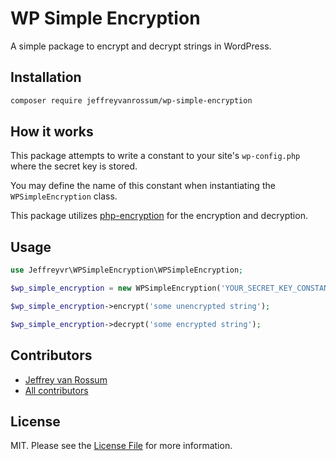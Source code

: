 # WP Simple Encryption

A simple package to encrypt and decrypt strings in WordPress.

## Installation

```bash
composer require jeffreyvanrossum/wp-simple-encryption
```

## How it works

This package attempts to write a constant to your site's `wp-config.php` where the secret key is stored.

You may define the name of this constant when instantiating the `WPSimpleEncryption` class.

This package utilizes [php-encryption](https://github.com/defuse/php-encryption/) for the encryption and decryption.

## Usage

```php
use Jeffreyvr\WPSimpleEncryption\WPSimpleEncryption;

$wp_simple_encryption = new WPSimpleEncryption('YOUR_SECRET_KEY_CONSTANT');

$wp_simple_encryption->encrypt('some unencrypted string');

$wp_simple_encryption->decrypt('some encrypted string');
```

## Contributors
* [Jeffrey van Rossum](https://github.com/jeffreyvr)
* [All contributors](https://github.com/jeffreyvr/wp-simple-encryption/graphs/contributors)

## License
MIT. Please see the [License File](/LICENSE) for more information.
